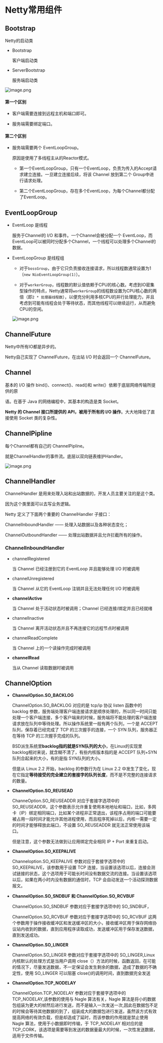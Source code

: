 # Netty常用组件

## Bootstrap

Netty的启动类

- Bootstrap

    客户端启动类

- ServerBootstrap

    服务端启动类

    

![image.png](https://s2.loli.net/2025/06/13/XHBZvTLrlwQxGj7.png)

#### 第一个区别

- 客户端需要连接到远程主机和端口即可。

- 服务端需要绑定端口。

#### 第二个区别

- 服务端需要两个 EventLoopGroup。

    原因是使用了多线程主从的Reactor模式。

    - 第一个EventLoopGroup，只有一个EventLoop，负责为传入的Accept请求建立连接。一旦建立连接后续，将该 Channel 放到第二个 Group中进行请求处理。

    - 第二个EventLoopGroup，存在多个EventLoop，为每个Channel都分配了EventLoop。



## EventLoopGroup

- EventLoop 是线程

    服务于Channel的 I/O 和事件。一个Channel会被分配一个 EventLoop，而EventLoop可以被同时分配多个Channel，一个线程可以处理多个Channel的数据。

- EventLoopGroup 是线程组

    - 对于`bossGroup`，由于它只负责接收连接请求，所以线程数通常设置为1（`new NioEventLoopGroup(1)`）。

    - 对于`workerGroup`，线程数的默认值依赖于CPU的核心数。考虑到IO密集型操作的特点，Netty通常将`workerGroup`的线程数设置为CPU核心数的两倍（即`2 * 处理器线程数`），以便充分利用多核CPU的并行处理能力，并且考虑到可能有线程会处于等待状态，而其他线程可以继续运行，从而避免CPU的空闲。

    ![image.png](https://s2.loli.net/2025/06/13/tOFUTa1cVnbLYsP.png)



## ChannelFuture

Netty中所有IO都是异步的。

Netty自己实现了 ChannelFuture，在出站 I/O 时会返回一个 ChannelFuture。





## Channel

基本的 I/O 操作 bind()、connect()、read()和 write(）依赖于底层网络传输所提供的原

语。在基于 Java 的网络编程中，其基本的构造是类 Socket。

**Netty 的 Channel 接口所提供的 API，被用于所有的 I/O 操作**。大大地降低了直接使用 Socket 类的复杂性。





## ChannelPipline

每个Channel都有自己的 ChannelPipline。

就是ChannelHandler的事件流。底层以双向链表维护Handler。

![image.png](https://s2.loli.net/2025/06/13/ANGdbHC7ao9EweF.png)



## ChannelHandler

ChannelHandler 是用来处理入站和出站数据的，开发人员主要关注的是这个类。

因为这个类里面可以去写业务逻辑。

Netty 定义了下面两个重要的 ChannelHandler 子接口：

ChannelInboundHandler —— 处理入站数据以及各种状态变化；

ChannelOutboundHandler —— 处理出站数据并且允许拦截所有的操作。



### ChannelInboundHandler 

- channelRegistered

    当 Channel 已经注册到它的 EventLoop 并且能够处理 I/O 时被调用

- channelUnregistered

    当 Channel 从它的 EventLoop 注销并且无法处理任何 I/O 时被调用

- **channelActive**

    当 Channel 处于活动状态时被调用；Channel 已经连接/绑定并且已经就绪

- channelInactive

    当 Channel 离开活动状态并且不再连接它的远程节点时被调用

- channelReadComplete

    当 Channel 上的一个读操作完成时被调用

- **channelRead**

    当从 Channel 读取数据时被调用





## ChannelOption

- **ChannelOption.SO_BACKLOG**

    ChannelOption.SO_BACKLOG 对应的是 tcp/ip 协议 listen 函数中的 backlog 参数，服务端处理客户端连接请求是顺序处理的，所以同一时间只能处理一个客户端连接，多个客户端来的时候，服务端将不能处理的客户端连接请求放在队列中等待处理。所以操作系统里一般有两个队列，一个是 ACCEPT 队列，保存着已经完成了 TCP 的三次握手的连接，一个 SYN 队列，服务器正在等待 TCP 的三次握手完成的队列。

    BSD派生系统里**backlog指的就是SYN队列的大小**，在Linux的实现里backlog相对来说，就含糊不清了，有些内核版本指的是 ACCEPT 队列+SYN 队列合起来的大小，有的是指 SYN队列的大小。

    但是从 Linux 2.2 开始，backlog 的参数行为在 Linux 2.2 中发生了变化，现在它指定**等待接受的完全建立的套接字的队列长度**，而不是不完整的连接请求的数量。 

- **ChannelOption.SO_REUSEAD**

    ChanneOption.SO_REUSEADDR 对应于套接字选项中的 SO_REUSEADDR，这个参数表示允许重复使用本地地址和端口，比如，多网卡（IP）绑定相同端口，比如某个进程非正常退出，该程序占用的端口可能要被占用一段时间才能允许其他进程使用，而且程序死掉以后，内核一需要一定的时间才能够释放此端口，不设置 SO_REUSEADDR 就无法正常使用该端口。

    但是注意，这个参数无法做到让应用绑定完全相同 IP + Port 来重复启动。

- **ChannelOption.SO_KEEPALIVE**

    Channeloption.SO_KEEPALIVE 参数对应于套接字选项中的 SO_KEEPALIVE，该参数用于设置 TCP 连接，当设置该选项以后，连接会测试链接的状态，这个选项用于可能长时间没有数据交流的连接。当设置该选项以后，如果在两小时内没有数据的通信时，TCP 会自动发送一个活动探测数据报文。

- **ChannelOption.SO_SNDBUF 和 ChannelOption.SO_RCVBUF**

    ChannelOption.SO_SNDBUF 参数对应于套接字选项中的 SO_SNDBUF，

    ChannelOption.SO_RCVBUF 参数对应于套接字选项中的 SO_RCVBUF 这两个参数用于操作接收缓冲区和发送缓冲区的大小，接收缓冲区用于保存网络协议站内收到的数据，直到应用程序读取成功，发送缓冲区用于保存发送数据，直到发送成功。

- **ChannelOption.SO_LINGER**

    ChannelOption.SO_LINGER 参数对应于套接字选项中的 SO_LINGER,Linux 内核默认的处理方式是当用户调用 close（）方法的时候，函数返回，在可能的情况下，尽量发送数据，不一定保证会发生剩余的数据，造成了数据的不确定性，使用 SO_LINGER 可以阻塞 close()的调用时间，直到数据完全发送

- **ChannelOption.TCP_NODELAY**

    ChannelOption.TCP_NODELAY 参数对应于套接字选项中的 TCP_NODELAY,该参数的使用与 Nagle 算法有关，Nagle 算法是将小的数据包组装为更大的帧然后进行发送，而不是输入一次发送一次,因此在数据包不足的时候会等待其他数据的到了，组装成大的数据包进行发送，虽然该方式有效提高网络的有效负载，但是却造成了延时，而该参数的作用就是禁止使用 Nagle 算法，使用于小数据即时传输，于 TCP_NODELAY 相对应的是 TCP_CORK，该选项是需要等到发送的数据量最大的时候，一次性发送数据，适用于文件传输。

